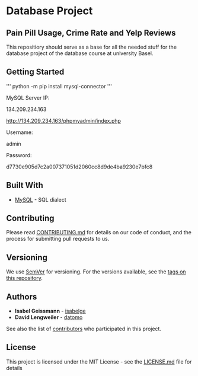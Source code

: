 # Database Project
## Pain Pill Usage, Crime Rate and Yelp Reviews

This repositiory should serve as a base for all the needed stuff for the database project of the database course
at university Basel.

## Getting Started

'''
python -m pip install mysql-connector
'''

MySQL Server IP: 

134.209.234.163

http://134.209.234.163/phpmyadmin/index.php

Username:

admin

Password:

d7730e905d7c2a007371051d2060cc8d9de4ba9230e7bfc8

## Built With

* [MySQL](https://www.mysql.com/) - SQL dialect


## Contributing

Please read [CONTRIBUTING.md](https://gist.github.com/PurpleBooth/b24679402957c63ec426) for details on our code of conduct, and the process for submitting pull requests to us.

## Versioning

We use [SemVer](http://semver.org/) for versioning. For the versions available, see the [tags on this repository](https://github.com/your/project/tags). 

## Authors

* **Isabel Geissmann**  - [isabelge](https://github.com/isabelge)
* **David Lengweiler**  - [datomo](https://github.com/datomo)

See also the list of [contributors](https://github.com/your/project/contributors) who participated in this project.

## License

This project is licensed under the MIT License - see the [LICENSE.md](LICENSE.md) file for details


